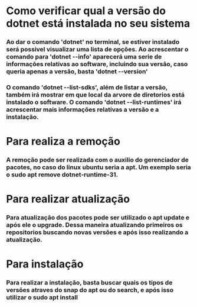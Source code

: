# Como verificar qual a versão do dotnet está instalada no seu sistema

### Ao dar o comando 'dotnet' no terminal, se estiver instalado será possivel visualizar uma lista de opções. Ao acrescentar o comando para 'dotnet --info' aparecerá uma serie de informações relativas ao software, incluindo sua versão, caso queria apenas a versão, basta 'dotnet --version'

### O comando 'dotnet --list-sdks', além de listar a versão, também irá mostrar em que local da arvore de diretorios está instalado o software. O comando 'dotnet --list-runtimes' irá acrescentar mais informações relativas a versão e a instalação.

# Para realiza a remoção

### A remoção pode ser realizada com o auxilio do gerenciador de pacotes, no caso do linux ubuntu seria a apt. Um exemplo seria o sudo apt remove dotnet-runtime-31.

# Para realizar atualização

### Para atualização dos pacotes pode ser utilizado o apt update e após ele o upgrade. Dessa maneira atualizando primeiros os repositorios buscando novas versões e após isso realizando a atualização.

# Para instalação

### Para realizar a instalação, basta buscar quais os tipos de versões atraves do snap do apt ou do search, e após isso utilizar o sudo apt install <nome-do-pacote>

